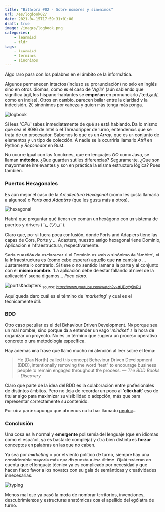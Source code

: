 ```yaml
---
title: "Bitácora #02 - Sobre nombres y sinónimos"
url: /es/logbook02/
date: 2021-04-15T17:59:31+01:00
draft: true
image: /images/logbook.png
categories:
    - leanmind
    - tldr
tags:
    - leanmind
    - terminos
    - sinonimos
---
```


Algo raro pasa con los palabros en el ámbito de la informática.

<!--more-->

Algunos permanecen intactos (incluso su pronunciación) no solo en inglés sino en otros idiomas, como es el caso de '_Agile_' (aún sabiendo que significa ágil, los hispano-hablantes se **empeñan** en pronunciarlo /ˈædʒaɪl/, como en inglés).
Otros en cambio, parecen bailar entre la claridad y la indecisión. 20 sinónimos por cabeza y quien más tenga más ponga.

![logbook](../../../images/ship.gif)

Si lees '_CPU_' sabes inmediatamente de qué se está hablando. Da lo mismo que sea el 8086 de Intel o el Threadripper de turno, entendemos que se trata de un procesador.
Sabemos lo que es un _Array_, que es un conjunto de elementos y un tipo de colección. A nadie se le ocurriría llamarlo _Atril_ en Python y _Reponedor_ en Rust.

No ocurre igual con las funciones, que en lenguajes OO como Java, se llaman **métodos**.
¿Que guardan sutiles diferencias? Seguramente.
¿Que son mayormente irrelevantes y son en práctica la misma estructura lógica? Pues también.

### Puertos Hexagonales

Es aún mejor el caso de la _Arquitectura Hexagonal_ (como les gusta llamarla a algunos) o _Ports and Adapters_ (que les gusta más a otros).

![hexagonal](../../../images/hexagonal.png)

Habrá que preguntar qué tienen en común un hexágono con un sistema de puertos y drivers (¯\\\_ (ツ)\_/¯).

Claro que, por si fuera poca confusión, donde Ports and Adapters tiene las capas de Core, Ports y ... Adapters, nuestro amigo hexagonal tiene Dominio, Aplicación e Infraestructura, respectivamente.

Sería cuestión de esclarecer si el Dominio es web o sinónimo de 'ámbito', si la Infraestructura es (como cabe esperar) aquello que **no** cambia o ... Justamente lo contrario. Si tiene o no sentido llamar a la parte y al conjunto con el **mismo nombre**.
'La aplicación debe de estar fallando al nivel de la aplicación' suena digamos... _Poco claro_.

![ports&adapters](../../../images/portsadapters.png) <sub>source: https://www.youtube.com/watch?v=ttUDqYgBvRU </sub>

Aquí queda claro cuál es el término de '_marketing_' y cual es el técnicamente útil.

### BDD

Otro caso peculiar es el del Behaviour Driven Development.
No porque sea un mal nombre, sino porque da a entender un vago '_mindset_' a la hora de organizar un proyecto. No es un término que sugiera un proceso operativo concreto o una metodología específica.

Hay además una frase que llamó mucho mi atención al leer sobre el tema:

> He [Dan North] called this concept Behaviour Driven Development (BDD), intentionally removing the word “test” to encourage business people to remain engaged throughout the process.
> — <cite>The BDD Books - Discovery</cite>

Claro que parte de la idea del BDD es la colaboración entre profesionales de distintos ámbitos. Pero no deja de recordar un poco al '**clickbait**' eso de titular algo para maximizar su visibilidad o adopción, más que para representar correctamente su contenido.

Por otra parte supongo que al menos no lo han llamado [pepino](https://cucumber.io/)...

### Conclusión

Una cosa es la normal y **emergente** polisemia del lenguaje (que en idiomas como el español, ya es bastante compleja) y otra bien distinta es **forzar** conceptos en palabras en las que no caben.

Ya sea por _marketing_ o por el viento político de turno, siempre hay una considerable mayoría más que dispuesta a éso último.
Ojalá tuvieran en cuenta que el lenguaje técnico ya es complicado por necesidad y que hacen flaco favor a los novatos con su gala de semánticas y creatividades innecesarias.

![typing](../../../images/typing.gif)

Menos mal que ya pasó la moda de nombrar territorios, invenciones, descubrimientos y estructuras anatómicas con el apellido del ególatra de turno.
